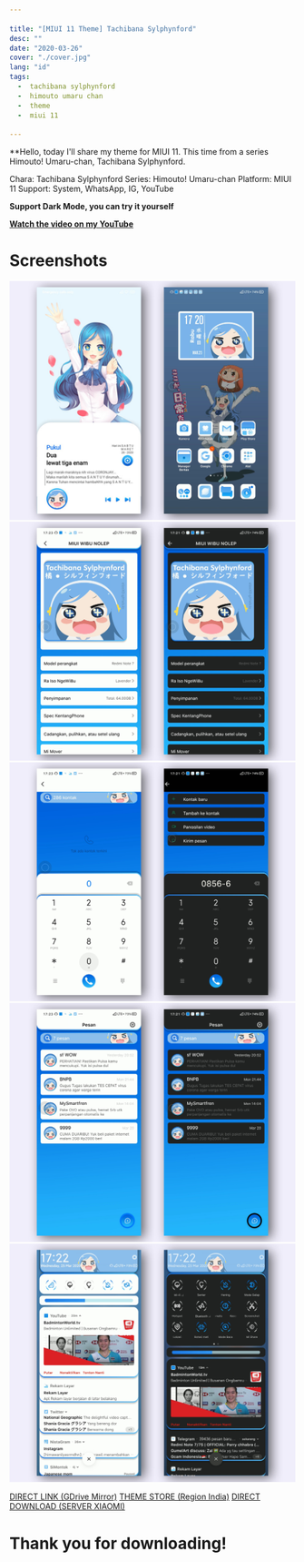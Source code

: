 ```yaml
---

title: "[MIUI 11 Theme] Tachibana Sylphynford"
desc: ""
date: "2020-03-26"
cover: "./cover.jpg"
lang: "id"
tags:
  -  tachibana sylphynford
  -  himouto umaru chan
  -  theme
  -  miui 11

---
```


**Hello, today I'll share my theme for MIUI 11. This time from a series Himouto! Umaru-chan, Tachibana Sylphynford.

Chara: Tachibana Sylphynford
Series: Himouto! Umaru-chan
Platform: MIUI 11
Support: System, WhatsApp, IG, YouTube

**Support Dark Mode, you can try it yourself**

[**Watch the video on my YouTube**](https://www.youtube.com/watch?v=lC97vMN1Th4&t=152s)

# Screenshots

![ss1](./cover.jpg)
![ss2](./ss1.jpg)
![ss2](./ss2.jpg)
![ss3](./ss3.jpg)
![ss4](./ss4.jpg)


<a href="http://bit.ly/39nW6Zv" class="btn"><span class="name">DIRECT LINK (GDrive Mirror)</span></a>
<a href="http://zhuti.xiaomi.com/detail/da2f0240-b230-46ac-95fe-e7617d2cf377" class="btn"><span class="name">THEME STORE (Region India)</span></a>
<a href="http://f7.market.xiaomi.com/download/ThemeMarket/0ea66c55809a64d203032b0c0c554489c58851ab9/Sylphynford+v11-1.0.0.0.mtz" class="btn"><span class="name">DIRECT DOWNLOAD (SERVER XIAOMI)</span></a>

# Thank you for downloading!
